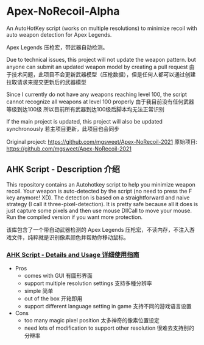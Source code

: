 # Apex-NoRecoil-Alpha

An AutoHotKey script (works on multiple resolutions) to minimize recoil with auto weapon detection for Apex Legends. 

Apex Legends 压枪宏，带武器自动检测。

Due to technical issues, this project will not update the weapon pattern. but anyone can submit an updated weapon model by creating a pull request
由于技术问题，此项目不会更新武器模型（压枪数据），但是任何人都可以通过创建拉取请求来提交更新后的武器模型

Since I currently do not have any weapons reaching level 100, the script cannot recognize all weapons at level 100 properly
由于我目前没有任何武器等级到达100级 所以目前所有武器到达100级后脚本均无法正常识别

If the main project is updated, this project will also be updated synchronously
若主项目更新，此项目也会同步

Original project: https://github.com/mgsweet/Apex-NoRecoil-2021
原始项目: https://github.com/mgsweet/Apex-NoRecoil-2021

## AHK Script - Description 介绍
This repository contains an Autohotkey script to help you minimize weapon recoil. Your weapon is auto-detected by the script (no need to press the F key anymore! XD). The detection is based on a straightforward and naive strategy (I call it three-pixel-detection). It is pretty safe because all it does is just capture some pixels and then use mouse DllCall to move your mouse. Run the compiled version if you want more protection. 

该库包含了一个带自动武器检测的 Apex Legends 压枪宏，不读内存，不注入游戏文件，纯粹就是识别像素颜色并帮助你移动鼠标。

### [AHK Script - Details and Usage 详细使用指南](https://github.com/Eternal-Walnut/Apex-NoRecoil-Alpha/tree/main/AHK)

- Pros
  - comes with GUI 有圖形界面
  - support multiple resolution settings 支持多種分辨率
  - simple 简单
  - out of the box 开箱即用
  - support different language setting in game 支持不同的游戏语言设置
- Cons
  - too many magic pixel position 太多神奇的像素位置设定
  - need lots of modification to support other resolution 很难去支持别的分辨率
